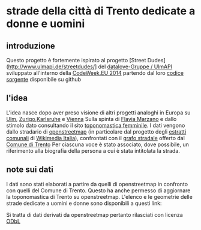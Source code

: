 # strade della città di Trento dedicate a donne e uomini
## introduzione
Questo progetto è fortemente ispirato al progetto [Street Dudes](http://www.ulmapi.de/streetdudes/] del [datalove-Gruppe / UlmAPI](http://www.ulmapi.de) sviluppato all'interno della [CodeWeek.EU 2014](http://codeweek.eu/) partendo dal loro [codice sorgente](https://github.com/UlmApi/streetdudes) disponibile su github

## l'idea
L'idea nasce dopo aver preso visione di altri progetti analoghi in Europa su [Ulm](http://www.ulmapi.de/streetdudes/), [Zurigo](http://editioneffet.ch/02776/?map),[Karlsruhe](http://codeforkarlsruhe.github.io) e [Vienna](http://www.genderatlas.at/articles/strassennamen.html)
Sulla spinta di [Flavia Marzano](http://www.wister.it/tag/flavia-marzano/) e dallo stimolo dato consultando il sito [toponomastica femminile](http://toponomasticafemminile.com/).
I dati vengono dallo stradario di [openstreetmap](http://www.openstreetmap.org) (in particolare dal progetto degli [estratti comunali](http://osm-toolserver-italia.wmflabs.org/estratti/it/) di [Wikimedia Italia](http://www.wikimedia.it/)), confrontati con il [grafo stradale](http://www.comune.trento.it/Comune/Organizzazione-comunale/Amministrazione-trasparente/Altri-contenuti/Open-data/Dati-cartografici) offerto dal [Comune di Trento](http://www.comune.trento.it/)
Per ciascuna voce è stato associato, dove possibile, un riferimento alla biografia della persona a cui è stata intitolata la strada.

## note sui dati
I dati sono stati elaborati a partire da quelli di openstreetmap in confronto con quelli del Comune di Trento.
Questo ha anche permesso di aggiornare la toponomastica di Trento su openstreetmap.
L'elenco e le geometrie delle strade dedicate a uomini e donne sono disponibili a questi link:

Si tratta di dati derivati da openstreetmap pertanto rilasciati con licenza [ODbL](http://opendatacommons.org/licenses/odbl/) 
